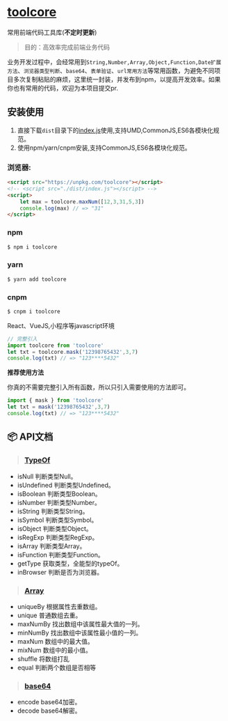 # [toolcore](https://github.com/lijiliang/toolcore)

常用前端代码工具库(**不定时更新**)

> 目的：高效率完成前端业务代码

业务开发过程中，会经常用到`String,Number,Array,Object,Function,Date扩展方法`、`浏览器类型判断`、`base64`、`表单验证`、`url常用方法`等常用函数，为避免不同项目多次复制粘贴的麻烦，这里统一封装，并发布到npm，以提高开发效率。如果你也有常用的代码，欢迎为本项目提交pr.

## 安装使用

1. 直接下载`dist`目录下的[index.js](https://github.com/lijiliang/toolcore/blob/master/dist/index.js)使用,支持UMD,CommonJS,ES6各模块化规范。
2. 使用npm/yarn/cnpm安装,支持CommonJS,ES6各模块化规范。

### 浏览器:
``` html
<script src="https://unpkg.com/toolcore"></script>
<!-- <script src="./dist/index.js"></script> -->
<script>
	let max = toolcore.maxNum([12,3,31,5,3]) 
	console.log(max) // => "31"
</script>
```

### npm
``` bash
$ npm i toolcore
```
### yarn
``` bash
$ yarn add toolcore
```
### cnpm
``` bash
$ cnpm i toolcore
```

React、VueJS,小程序等javascript环境

``` javascript
// 完整引入
import toolcore from 'toolcore'
let txt = toolcore.mask('12398765432',3,7) 
console.log(txt) // => "123****5432"
```

**推荐使用方法**

你真的不需要完整引入所有函数，所以只引入需要使用的方法即可。
``` javascript
import { mask } from 'toolcore'
let txt = mask('12398765432',3,7) 
console.log(txt) // => "123****5432"
```

## :package:  API文档

> ###  [TypeOf](https://github.com/lijiliang/toolcore/blob/master/src/types.js)

- isNull 判断类型Null。
- isUndefined 判断类型Undefined。
- isBoolean 判断类型Boolean。
- isNumber 判断类型Number。
- isString 判断类型String。
- isSymbol 判断类型Symbol。
- isObject 判断类型Object。
- isRegExp 判断类型RegExp。
- isArray 判断类型Array。
- isFunction 判断类型Function。
- getType 获取类型，全能型的typeOf。
- inBrowser 判断是否为浏览器。

> ###  [Array](https://github.com/lijiliang/toolcore/blob/master/src/array.js)

- uniqueBy 根据属性去重数组。
- unique 普通数组去重。
- maxNumBy 找出数组中该属性最大值的一列。
- minNumBy 找出数组中该属性最小值的一列。
- maxNum 数组中的最大值。
- mixNum 数组中的最小值。
- shuffle 将数组打乱
- equal 判断两个数组是否相等

> ###  [base64](https://github.com/lijiliang/toolcore/blob/master/src/base64.js)

- encode base64加密。
- decode base64解密。